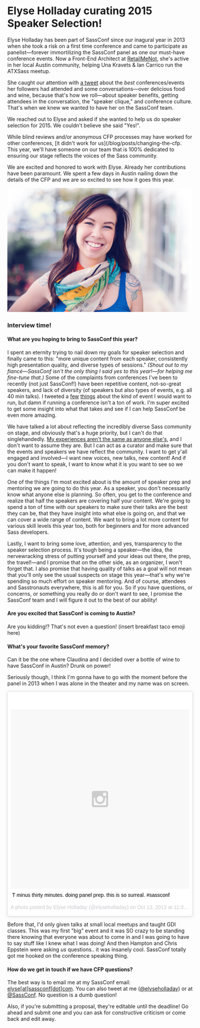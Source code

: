 # Elyse Holladay curating 2015 Speaker Selection!

Elyse Holladay has been part of SassConf since our inagural year in 2013 when she took a risk on a first time conference and came to participate as panelist—forever immortilizing the SassConf panel as one our must-have conference events. Now a Front-End Architect at <a href="http://retailmenot.com">RetailMeNot</a>, she's active in her local Austin community, helping Una Kravets & Ian Carrico run the ATXSass meetup.

She caught our attention with <a href="https://twitter.com/elyseholladay/status/522118963783020544">a tweet</a> about the _best_ conferences/events her followers had attended and some conversations—over delicious food and wine, because that's how we roll—about speaker benefits, getting attendees in the conversation, the "speaker clique," and conference culture. That's when we knew we wanted to have her on the SassConf team.

We reached out to Elyse and asked if she wanted to help us do speaker selection for 2015. We couldn't believe she said "Yes!". 

While blind reviews and/or anonymous CFP processes may have worked for other conferences, [it didn't work for us](/blog/posts/changing-the-cfp. This year, we'll have someone on our team that is 100% dedicated to ensuring our stage reflects the voices of the Sass community. 

We are excited and honored to work with Elyse. Already her contributions have been paramount. We spent a few days in Austin nailing down the details of the CFP and we are so excited to see how it goes this year.

<img src="/assets/img/elyse.jpg" class="blog-img">

### Interview time!

#### What are you hoping to bring to SassConf this year?

I spent an eternity trying to nail down my goals for speaker selection and finally came to this: "more unique content from each speaker, consistently high presentation quality, and diverse types of sessions." _(Shout out to my fiancé—SassConf isn't the only thing I said yes to this year!—for helping me fine-tune that.)_ Some of the complaints from conferences I've been to recently (not just SassConf!) have been repetitive content, not-so-great speakers, and lack of diversity (of speakers but also types of events, e.g. all 40 min talks). I tweeted a <a href="https://twitter.com/elyseholladay/status/525342236561928192">few</a> <a href="https://twitter.com/elyseholladay/status/525342652104200192">things</a> about the kind of event I would want to run, but damn if running a conference isn't a ton of work. I'm super excited to get some insight into what that takes and see if I can help SassConf be even more amazing.

We have talked a lot about reflecting the incredibly diverse Sass community on stage, and obviously that's a huge priority, but I can't do that singlehandedly. <a href="https://medium.com/@nmsanchez/which-women-in-tech-371e721e71c4">My experiences aren't the same as anyone else's</a>, and I don't want to assume they are. But I can act as a curator and make sure that the events and speakers we have reflect the community. I want to get y'all engaged and involved—I want new voices, new talks, new content! And if you don't want to speak, I want to know what it is you want to see so we can make it happen!

One of the things I'm most excited about is the amount of speaker prep and mentoring we are going to do this year. As a speaker, you don't necessarily know what anyone else is planning. So often, you get to the conference and realize that half the speakers are covering half your content. We're going to spend a ton of time with our speakers to make sure their talks are the best they can be, that they have insight into what else is going on, and that we can cover a wide range of content. We want to bring a lot more content for various skill levels this year too, both for beginners and for more advanced Sass developers.

Lastly, I want to bring some love, attention, and yes, transparency to the speaker selection process. It's tough being a speaker—the idea, the nervewracking stress of putting yourself and your ideas out there, the prep, the travel!—and I promise that on the other side, as an organizer, I won't forget that. I also promise that having quality of talks as a goal will not mean that you'll only see the usual suspects on stage this year—that's why we're spending so much effort on speaker mentoring. And of course, attendees and Sasstronauts everywhere, this is all for you. So if you have questions, or concerns, or something you really do or don't want to see, I promise the SassConf team and I will figure it out to the best of our ability!


#### Are you excited that SassConf is coming to Austin? 

Are you kidding!? That's not even a question! (insert breakfast taco emoji here)

#### What's your favorite SassConf memory?

Can it be the one where Claudina and I decided over a bottle of wine to have SassConf in Austin? Drunk on power! 

Seriously though, I think I'm gonna have to go with the moment before the panel in 2013 when I was alone in the theater and my name was on screen.

<blockquote class="instagram-media" data-instgrm-captioned data-instgrm-version="4" style=" background:#FFF; border:0; border-radius:3px; box-shadow:0 0 1px 0 rgba(0,0,0,0.5),0 1px 10px 0 rgba(0,0,0,0.15); margin: 1px; max-width:658px; padding:0; width:99.375%; width:-webkit-calc(100% - 2px); width:calc(100% - 2px);"><div style="padding:8px;"> <div style=" background:#F8F8F8; line-height:0; margin-top:40px; padding:50% 0; text-align:center; width:100%;"> <div style=" background:url(data:image/png;base64,iVBORw0KGgoAAAANSUhEUgAAACwAAAAsCAMAAAApWqozAAAAGFBMVEUiIiI9PT0eHh4gIB4hIBkcHBwcHBwcHBydr+JQAAAACHRSTlMABA4YHyQsM5jtaMwAAADfSURBVDjL7ZVBEgMhCAQBAf//42xcNbpAqakcM0ftUmFAAIBE81IqBJdS3lS6zs3bIpB9WED3YYXFPmHRfT8sgyrCP1x8uEUxLMzNWElFOYCV6mHWWwMzdPEKHlhLw7NWJqkHc4uIZphavDzA2JPzUDsBZziNae2S6owH8xPmX8G7zzgKEOPUoYHvGz1TBCxMkd3kwNVbU0gKHkx+iZILf77IofhrY1nYFnB/lQPb79drWOyJVa/DAvg9B/rLB4cC+Nqgdz/TvBbBnr6GBReqn/nRmDgaQEej7WhonozjF+Y2I/fZou/qAAAAAElFTkSuQmCC); display:block; height:44px; margin:0 auto -44px; position:relative; top:-22px; width:44px;"></div></div> <p style=" margin:8px 0 0 0; padding:0 4px;"> <a href="https://instagram.com/p/favmsggtdx/" style=" color:#000; font-family:Arial,sans-serif; font-size:14px; font-style:normal; font-weight:normal; line-height:17px; text-decoration:none; word-wrap:break-word;" target="_top">T minus thirty minutes. doing panel prep. this is so surreal. #sassconf</a></p> <p style=" color:#c9c8cd; font-family:Arial,sans-serif; font-size:14px; line-height:17px; margin-bottom:0; margin-top:8px; overflow:hidden; padding:8px 0 7px; text-align:center; text-overflow:ellipsis; white-space:nowrap;">A photo posted by Elyse Holladay (@elyseholladay) on <time style=" font-family:Arial,sans-serif; font-size:14px; line-height:17px;" datetime="2013-10-13T18:36:28+00:00">Oct 13, 2013 at 11:36am PDT</time></p></div></blockquote>
<script async defer src="//platform.instagram.com/en_US/embeds.js"></script>

Before that, I'd only given talks at small local meetups and taught GDI classes. This was my first "big" event and it was SO crazy to be standing there knowing that everyone was about to come in and I was going to have to say stuff like I knew what I was doing! And then Hampton and Chris Eppstein were asking _us_ questions.. it was insanely cool. SassConf totally got me hooked on the conference speaking thing.

#### How do we get in touch if we have CFP questions?

The best way is to email me at my SassConf email: <a href="mailto:elyse@sassconf.com">elyse[at]sassconf[dot]com</a>. You can also tweet at me (<a href="http://twitter.com/elyseholladay">@elyseholladay</a>) or at <a href="http://twitter.com/sassconf">@SassConf</a>. No question is a dumb question!

Also, if you're submitting a proposal, they're editable until the deadline! Go ahead and submit one and you can ask for constructive criticism or come back and edit away. 

